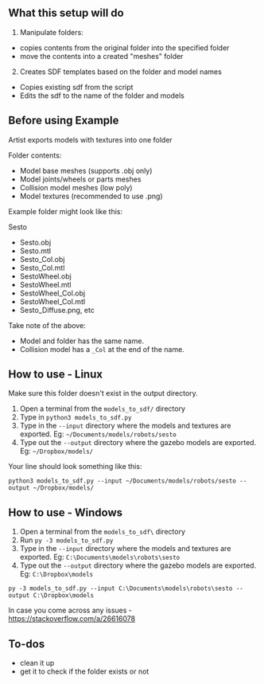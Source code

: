 ## What this setup will do

1. Manipulate folders:
- copies contents from the original folder into the specified folder
- move the contents into a created "meshes" folder

2. Creates SDF templates based on the folder and model names
- Copies existing sdf from the script
- Edits the sdf to the name of the folder and models

## Before using Example

Artist exports models with textures into one folder

Folder contents:
- Model base meshes (supports .obj only)
- Model joints/wheels or parts meshes
- Collision model meshes (low poly)
- Model textures (recommended to use .png)

Example folder might look like this:

Sesto
- Sesto.obj
- Sesto.mtl
- Sesto_Col.obj
- Sesto_Col.mtl
- SestoWheel.obj
- SestoWheel.mtl
- SestoWheel_Col.obj
- SestoWheel_Col.mtl
- Sesto_Diffuse.png, etc

Take note of the above:
- Model and folder has the same name.
- Collision model has a `_Col` at the end of the name.

## How to use - Linux
Make sure this folder doesn't exist in the output directory.

1. Open a terminal from the `models_to_sdf/` directory
2. Type in `python3 models_to_sdf.py`
3. Type in the `--input` directory where the models and textures are exported. Eg: `~/Documents/models/robots/sesto`
4. Type out the `--output` directory where the gazebo models are exported. Eg: `~/Dropbox/models/`

Your line should look something like this:
```
python3 models_to_sdf.py --input ~/Documents/models/robots/sesto --output ~/Dropbox/models/
```

## How to use - Windows

1. Open a terminal from the `models_to_sdf\` directory
2. Run `py -3 models_to_sdf.py`
3. Type in the `--input` directory where the models and textures are exported. Eg: `C:\Documents\models\robots\sesto`
4. Type out the `--output` directory where the gazebo models are exported. Eg: `C:\Dropbox\models`
```
py -3 models_to_sdf.py --input C:\Documents\models\robots\sesto --output C:\Dropbox\models

```
In case you come across any issues - https://stackoverflow.com/a/26616078

## To-dos
- clean it up
- get it to check if the folder exists or not
